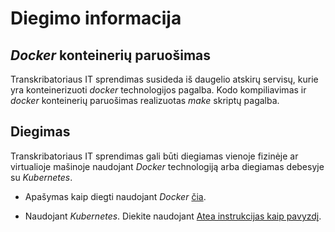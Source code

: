 # Diegimo informacija

## *Docker* konteinerių paruošimas

Transkribatoriaus IT sprendimas susideda iš daugelio atskirų servisų, kurie yra konteinerizuoti *docker* technologijos pagalba.
Kodo kompiliavimas ir *docker* konteinerių paruošimas realizuotas *make* skriptų pagalba. 


## Diegimas

Transkribatoriaus IT sprendimas gali būti diegiamas vienoje fizinėje ar virtualioje mašinoje naudojant *Docker* technologiją arba diegiamas debesyje su *Kubernetes*.

- Apašymas kaip diegti naudojant *Docker* [čia](run-docker/README.lt.md).

- Naudojant *Kubernetes*. Diekite naudojant [Atea instrukcijas kaip pavyzdį](atea/README.lt.md).



